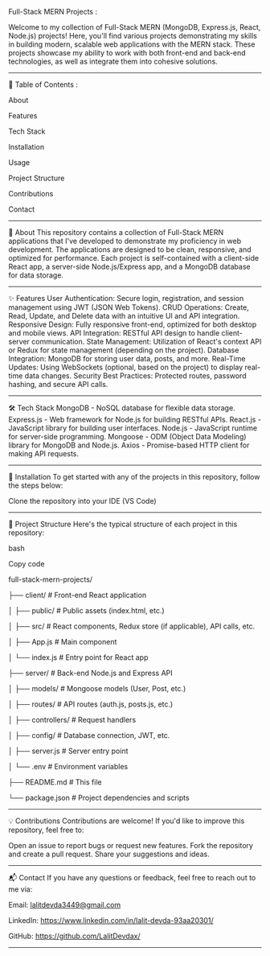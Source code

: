 Full-Stack MERN Projects : 

Welcome to my collection of Full-Stack MERN (MongoDB, Express.js, React, Node.js) projects! Here, you'll find various projects demonstrating my skills in building modern, scalable web applications with the MERN stack. These projects showcase my ability to work with both front-end and back-end technologies, as well as integrate them into cohesive solutions.

-----------------------------------------------------------------------------------------------------------------------------------------

🚀 Table of Contents :

About

Features

Tech Stack

Installation

Usage

Project Structure

Contributions

Contact

-----------------------------------------------------------------------------------------------------------------------------------------

📜 About
This repository contains a collection of Full-Stack MERN applications that I've developed to demonstrate my proficiency in web development. The applications are designed to be clean, responsive, and optimized for performance. Each project is self-contained with a client-side React app, a server-side Node.js/Express app, and a MongoDB database for data storage.

-----------------------------------------------------------------------------------------------------------------------------------------

✨ Features
User Authentication: Secure login, registration, and session management using JWT (JSON Web Tokens).
CRUD Operations: Create, Read, Update, and Delete data with an intuitive UI and API integration.
Responsive Design: Fully responsive front-end, optimized for both desktop and mobile views.
API Integration: RESTful API design to handle client-server communication.
State Management: Utilization of React's context API or Redux for state management (depending on the project).
Database Integration: MongoDB for storing user data, posts, and more.
Real-Time Updates: Using WebSockets (optional, based on the project) to display real-time data changes.
Security Best Practices: Protected routes, password hashing, and secure API calls.

-----------------------------------------------------------------------------------------------------------------------------------------

🛠️ Tech Stack
MongoDB - NoSQL database for flexible data storage.
Express.js - Web framework for Node.js for building RESTful APIs.
React.js - JavaScript library for building user interfaces.
Node.js - JavaScript runtime for server-side programming.
Mongoose - ODM (Object Data Modeling) library for MongoDB and Node.js.
Axios - Promise-based HTTP client for making API requests.

-----------------------------------------------------------------------------------------------------------------------------------------

🔧 Installation
To get started with any of the projects in this repository, follow the steps below:

Clone the repository into your IDE (VS Code)

-----------------------------------------------------------------------------------------------------------------------------------------

🧩 Project Structure
Here's the typical structure of each project in this repository:

bash


Copy code

full-stack-mern-projects/

├── client/                # Front-end React application

│   ├── public/            # Public assets (index.html, etc.)

│   ├── src/               # React components, Redux store (if applicable), API calls, etc.

│   ├── App.js             # Main component

│   └── index.js           # Entry point for React app

├── server/                # Back-end Node.js and Express API

│   ├── models/            # Mongoose models (User, Post, etc.)

│   ├── routes/            # API routes (auth.js, posts.js, etc.)

│   ├── controllers/       # Request handlers

│   ├── config/            # Database connection, JWT, etc.

│   ├── server.js          # Server entry point

│   └── .env               # Environment variables

├── README.md              # This file

└── package.json           # Project dependencies and scripts


-----------------------------------------------------------------------------------------------------------------------------------------

💡 Contributions
Contributions are welcome! If you'd like to improve this repository, feel free to:

Open an issue to report bugs or request new features.
Fork the repository and create a pull request.
Share your suggestions and ideas.

-----------------------------------------------------------------------------------------------------------------------------------------

📬 Contact
If you have any questions or feedback, feel free to reach out to me via:

Email: lalitdevda3449@gmail.com

LinkedIn: https://www.linkedin.com/in/lalit-devda-93aa20301/

GitHub: https://github.com/LalitDevdax/


-----------------------------------------------------------------------------------------------------------------------------------------
